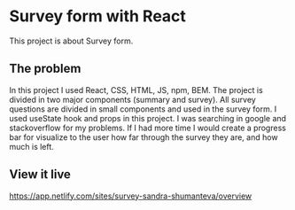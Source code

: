 # Survey form with React

This project is about Survey form.

## The problem

In this project I used React, CSS, HTML, JS, npm, BEM. The project is divided in two major components (summary and survey). All survey questions are divided in small components and used in the survey form. I used useState hook and props in this project. I was searching in google and stackoverflow for my problems. If I had more time I would create a progress bar for visualize to the user how far through the survey they are, and how much is left.

## View it live

https://app.netlify.com/sites/survey-sandra-shumanteva/overview
